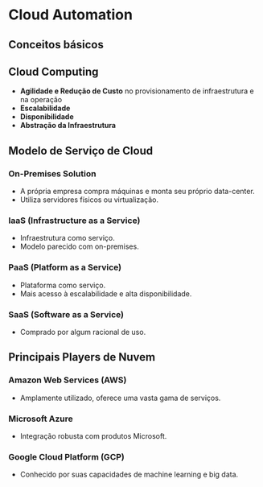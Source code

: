 # Cloud Automation

## Conceitos básicos

## Cloud Computing

- **Agilidade e Redução de Custo** no provisionamento de infraestrutura e na operação
- **Escalabilidade**
- **Disponibilidade**
- **Abstração da Infraestrutura**

## Modelo de Serviço de Cloud

### On-Premises Solution
- A própria empresa compra máquinas e monta seu próprio data-center.
- Utiliza servidores físicos ou virtualização.

### IaaS (Infrastructure as a Service)
- Infraestrutura como serviço.
- Modelo parecido com on-premises.

### PaaS (Platform as a Service)
- Plataforma como serviço.
- Mais acesso à escalabilidade e alta disponibilidade.

### SaaS (Software as a Service)
- Comprado por algum racional de uso.

## Principais Players de Nuvem

### Amazon Web Services (AWS)
- Amplamente utilizado, oferece uma vasta gama de serviços.

### Microsoft Azure
- Integração robusta com produtos Microsoft.

### Google Cloud Platform (GCP)
- Conhecido por suas capacidades de machine learning e big data.

